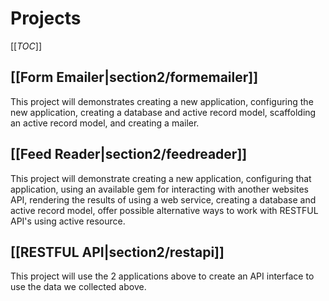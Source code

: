 # Projects

[[_TOC_]]



## [[Form Emailer|section2/formemailer]]

This project will demonstrates creating a new application, configuring the new application, creating a database and active record model, scaffolding an active record model, and creating a mailer.    


## [[Feed Reader|section2/feedreader]]
This project will demonstrate  creating a new application, configuring that application, using an available gem for interacting with another websites API, rendering the results of using a web service, creating a database and active record model, offer possible alternative ways to work with RESTFUL API's using active resource.


## [[RESTFUL API|section2/restapi]]
This project will use the 2 applications above to create an API interface to use the data we collected above. 
